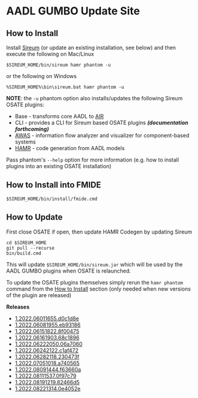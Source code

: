 # AADL GUMBO Update Site

## How to Install

Install [Sireum](https://github.com/sireum/kekinian#installing) (or update an existing installation, see below) and then execute the following on Mac/Linux

```
$SIREUM_HOME/bin/sireum hamr phantom -u
```

or the following on Windows

```
%SIREUM_HOME%\bin\sireum.bat hamr phantom -u
```

**NOTE**: the ``-u`` phantom option also installs/updates the following Sireum OSATE plugins: 
* Base - transforms core AADL to [AIR](https://github.com/sireum/air)
* CLI - provides a CLI for Sireum based OSATE plugins ***(documentation forthcoming)***
* [AWAS](https://awas.sireum.org/) - information flow analyzer and visualizer for component-based systems
* [HAMR](https://hamr.sireum.org) - code generation from AADL models

Pass phantom's ``--help`` option for more information (e.g. how to install plugins into an existing OSATE installation)

## How to Install into FMIDE

```
$SIREUM_HOME/bin/install/fmide.cmd
```

## How to Update

First close OSATE if open, then update HAMR Codegen by updating Sireum

```
cd $SIREUM_HOME
git pull --recurse
bin/build.cmd
```

This will update ``$SIREUM_HOME/bin/sireum.jar`` which will be used by the AADL GUMBO plugins when OSATE is relaunched.

To update the OSATE plugins themselves simply rerun the ``hamr phantom`` command from the [How to Install](#how-to-install) section (only needed when new versions of the plugin are released)


**Releases**

- [1.2022.06011655.d0c1d8e](1.2022.06011655.d0c1d8e)
- [1.2022.06081955.eb93186](1.2022.06081955.eb93186)
- [1.2022.06151822.8f00475](1.2022.06151822.8f00475)
- [1.2022.06161903.68c1896](1.2022.06161903.68c1896)
- [1.2022.06222050.06a7060](1.2022.06222050.06a7060)
- [1.2022.06242122.c1af472](1.2022.06242122.c1af472)
- [1.2022.06282118.230473f](1.2022.06282118.230473f)
- [1.2022.07051018.a740565](1.2022.07051018.a740565)
- [1.2022.08091444.f63660a](1.2022.08091444.f63660a)
- [1.2022.08111537.0f97c79](1.2022.08111537.0f97c79)
- [1.2022.08191219.82466d5](1.2022.08191219.82466d5)
- [1.2022.08221314.0e4052e](1.2022.08221314.0e4052e)

